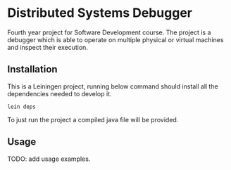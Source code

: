 # Distributed Systems Debugger

Fourth year project for Software Development course.
The project is a debugger which is able to operate on multiple physical or virtual machines and inspect their execution.

## Installation

This is a Leiningen project, running below command should install all the dependencies needed to develop it.

```
lein deps
```

To just run the project a compiled java file will be provided.
## Usage

TODO: add usage examples.